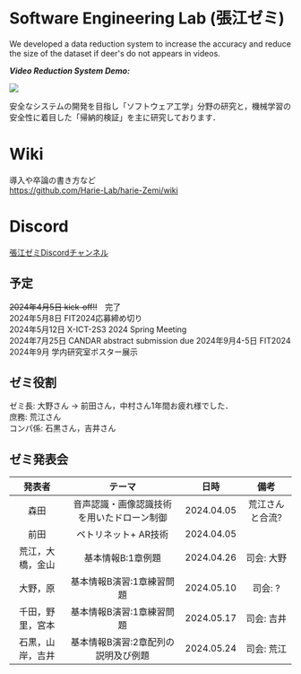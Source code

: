 # Software Engineering Lab (張江ゼミ)

We developed a data reduction system to increase the accuracy and reduce the size of the dataset if deer's do not appears in videos.

***Video Reduction System Demo:***

![](https://github.com/jharie/harie-Zemi/blob/main/git.gif)

安全なシステムの開発を目指し「ソフトウェア工学」分野の研究と，機械学習の安全性に着目した「帰納的検証」を主に研究しております．

# Wiki
導入や卒論の書き方など  
https://github.com/Harie-Lab/harie-Zemi/wiki

# Discord  

[張江ゼミDiscordチャンネル](https://discord.com/channels/1085117426930286723/1085117427433615362)

## 予定

~~2024年4月5日 kick-off!!~~　完了  
2024年5月8日 FIT2024応募締め切り  
2024年5月12日 X-ICT-2S3 2024 Spring Meeting  
2024年7月25日 CANDAR abstract submission due 
2024年9月4-5日 FIT2024  
2024年9月 学内研究室ポスター展示   

## ゼミ役割  
ゼミ長: 大野さん -> 前田さん，中村さん1年間お疲れ様でした．  
庶務: 荒江さん  
コンパ係: 石黒さん，吉井さん 


## ゼミ発表会  
| 発表者 | テーマ |日時 | 備考 |
|  :---:| :---: |  :---: |  :---: |
| 森田| 音声認識・画像認識技術を用いたドローン制御 |2024.04.05 | 荒江さんと合流? |
| 前田| ペトリネット+ AR技術 |2024.04.05 | |
|荒江，大橋，金山|基本情報B:1章例題|2024.04.26|司会: 大野|
|大野，原|基本情報B演習:1章練習問題|2024.05.10|司会: ?|
|千田，野里，宮本|基本情報B演習:1章練習問題|2024.05.17|司会: 吉井|
|石黒，山岸，吉井|基本情報B演習:2章配列の説明及び例題|2024.05.24|司会: 荒江|

